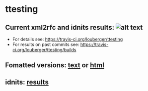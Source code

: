 # ttesting

## Current xml2rfc and idnits results: ![alt text](https://api.travis-ci.org/louberger/ttesting.svg?branch=master)
* For details see: https://travis-ci.org/louberger/ttesting
* For results on past commits see: https://travis-ci.org/louberger/ttesting/builds

## Fomatted versions: [text](https://xml2rfc.tools.ietf.org/cgi-bin/xml2rfc.cgi?url=https://raw.githubusercontent.com/louberger/ttesting/master/draft-ietf-manet-dlep-pause-extension.xml) or  [html](https://xml2rfc.tools.ietf.org/cgi-bin/xml2rfc.cgi?url=https://raw.githubusercontent.com/louberger/ttesting/master/draft-ietf-manet-dlep-pause-extension.xml&modeAsFormat=html%2Fascii)

## idnits: [results](https://tools.ietf.org/idnits?url=https://xml2rfc.tools.ietf.org/cgi-bin/xml2rfc.cgi?url=https://raw.githubusercontent.com/louberger/ttesting/master/draft-ietf-manet-dlep-pause-extension.xml&modeAsFormat=html%2Fascii)
